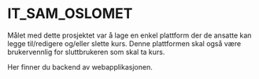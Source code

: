 # IT_SAM_OSLOMET

Målet med dette prosjektet var å lage en enkel plattform der de ansatte kan legge til/redigere og/eller slette kurs. Denne plattformen skal også være brukervennlig for sluttbrukeren som skal ta kurs.

Her finner du backend av webapplikasjonen.

